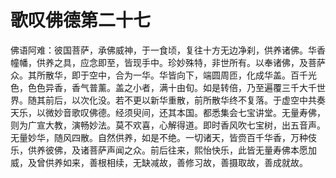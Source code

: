 # 歌叹佛德第二十七
佛语阿难：彼国菩萨，承佛威神，于一食顷，复往十方无边净刹，供养诸佛。华香幢幡，供养之具，应念即至，皆现手中。珍妙殊特，非世所有。以奉诸佛，及菩萨众。其所散华，即于空中，合为一华。华皆向下，端圆周匝，化成华盖。百千光色，色色异香，香气普薰。盖之小者，满十由旬。如是转倍，乃至遍覆三千大千世界。随其前后，以次化没。若不更以新华重散，前所散华终不复落。于虚空中共奏天乐，以微妙音歌叹佛德。经须臾间，还其本国。都悉集会七宝讲堂。无量寿佛，则为广宣大教，演畅妙法。莫不欢喜，心解得道。即时香风吹七宝树，出五音声。无量妙华，随风四散。自然供养，如是不绝。一切诸天，皆赍百千华香，万种伎乐，供养彼佛，及诸菩萨声闻之众。前后往来，熙怡快乐，此皆无量寿佛本愿加威，及曾供养如来，善根相续，无缺减故，善修习故，善摄取故，善成就故。
